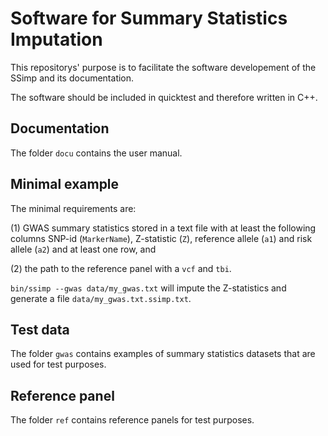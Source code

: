 [//]: ========================================
# Software for Summary Statistics Imputation
[//]: ========================================

This repositorys' purpose is to facilitate the software developement of the SSimp and its documentation. 

The software should be included in quicktest and therefore written in C++.

## Documentation
[//]: -------------------------------
The folder `docu` contains the user manual.

## Minimal example
[//]: -------------------------------
The minimal requirements are: 

(1) GWAS summary statistics stored in a text file with at least the following columns SNP-id (`MarkerName`), Z-statistic (`Z`), reference allele (`a1`) and risk allele (`a2`) and at least one row, and 

(2) the path to the reference panel with a `vcf` and `tbi`. 

`bin/ssimp --gwas data/my_gwas.txt` will impute the Z-statistics and generate a file `data/my_gwas.txt.ssimp.txt`.

## Test data
[//]: -------------------------------
The folder `gwas` contains examples of summary statistics datasets that are used for test purposes.

## Reference panel
[//]: -------------------------------
The folder `ref` contains reference panels for test purposes. 
